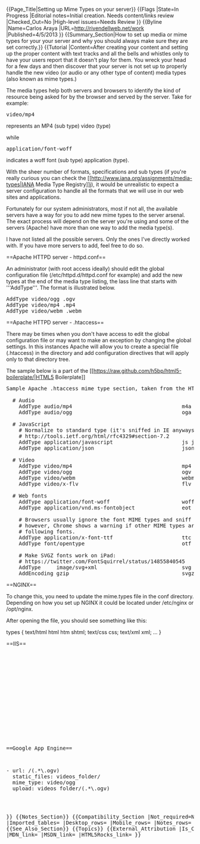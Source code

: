 {{Page_Title|Setting up Mime Types on your server}}
{{Flags
|State=In Progress
|Editorial notes=Initial creation. Needs content/links review
|Checked_Out=No
|High-level issues=Needs Review
}}
{{Byline
|Name=Carlos Araya
|URL=http://rivendellweb.net/work
|Published=4/5/2013
}}
{{Summary_Section|How to set up media  or mime types for your your server and why you should always make sure they are set correctly.}}
{{Tutorial
|Content=After creating your content and setting up the proper content with text tracks and all the bells and whistles only to have your users report that it doesn't play for them.  You wreck your head for a few days and then discover that your server is not set up to properly handle the new video (or audio or any other type of content)  media types (also known as mime types.)

The media types help both servers and browsers to identify the kind of resource being asked for by the browser and served by the server. Take for example:

<pre>video/mp4</pre>

represents an MP4 (sub type) video (type)

while

<pre>application/font-woff</pre>

indicates a woff font (sub type) application (type). 

With the sheer number of formats, specifications and sub types (if you're really curious you can check the [[http://www.iana.org/assignments/media-types|IANA Media Type Registry]]j), it would be unrealistic to expect a server configuration to handle all the formats that we will use in our web sites and applications. 

Fortunately for our system administrators, most if not all, the available servers have a way for you to add new mime types to the server arsenal. The exact process will depend on the server you're using and some of the servers (Apache) have more than one way to add the media type(s). 

I have not listed all the possible servers. Only the ones I've directly worked with. If you have more servers to add, feel free to do so. 


==Apache HTTPD server - httpd.conf==

An administrator (with root access ideally) should edit the global configuration file (/etc/httpd.d/httpd.conf for example) and add the new types at the end of the media type listing, the lass line that starts with '''AddType'''.  The format is illustrated below. 

<pre>AddType video/ogg .ogv
AddType video/mp4 .mp4
AddType video/webm .webm</pre>


==Apache HTTPD server - .htaccess==

There may be times when you don't have access to edit the global configuration file or may want to make an exception by changing the global settings. In this instances Apache will allow you to create a special file (.htaccess) in the directory and add configuration directives that will apply only to that directory tree.

The sample below is a part of the [[https://raw.github.com/h5bp/html5-boilerplate/|HTML5 Boilerplate]]

<pre>Sample Apache .htaccess mime type section, taken from the HTML5 Boilerplate

  # Audio
    AddType audio/mp4                                   m4a f4a f4b
    AddType audio/ogg                                   oga ogg

  # JavaScript
    # Normalize to standard type (it's sniffed in IE anyways):
    # http://tools.ietf.org/html/rfc4329#section-7.2
    AddType application/javascript                      js jsonp
    AddType application/json                            json

  # Video
    AddType video/mp4                                   mp4 m4v f4v f4p
    AddType video/ogg                                   ogv
    AddType video/webm                                  webm
    AddType video/x-flv                                 flv

  # Web fonts
    AddType application/font-woff                       woff
    AddType application/vnd.ms-fontobject               eot

    # Browsers usually ignore the font MIME types and sniff the content,
    # however, Chrome shows a warning if other MIME types are used for the
    # following fonts.
    AddType application/x-font-ttf                      ttc ttf
    AddType font/opentype                               otf

    # Make SVGZ fonts work on iPad:
    # https://twitter.com/FontSquirrel/status/14855840545
    AddType     image/svg+xml                           svg svgz
    AddEncoding gzip                                    svgz</pre>

==NGINX==

To change this, you need to update the mime.types file in the conf directory. Depending on how you set up NGINX it could be located under /etc/nginx or /opt/nginx.

After opening the file, you should see something like this:


types {
  text/html      html htm shtml;
  text/css      css;
  text/xml      xml;
  ...
}


==IIS==

<pre><pre><configuration>
  <system.webServer>
    <staticContent>
      <!-- Video -->
      <mimeMap fileExtension=".mp4" mimeType="video/mp4"/>
      <mimeMap fileExtension=".webm" mimeType="video/webm"/>
    </staticContent>
  </system.webServer>
    <system.web>
        <compilation debug="true" targetFramework="4.0" />
    </system.web>
</configuration></pre>


==Google App Engine==

<pre>- url: /(.*\.ogv)
  static_files: videos_folder/
  mime_type: video/ogg
  upload: videos_folder/(.*\.ogv)</pre>
}}
{{Notes_Section}}
{{Compatibility_Section
|Not_required=No
|Imported_tables=
|Desktop_rows=
|Mobile_rows=
|Notes_rows=
}}
{{See_Also_Section}}
{{Topics}}
{{External_Attribution
|Is_CC-BY-SA=No
|MDN_link=
|MSDN_link=
|HTML5Rocks_link=
}}